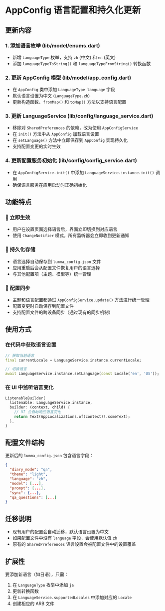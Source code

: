 # AppConfig 语言配置和持久化更新

## 更新内容

### 1. 添加语言枚举 (lib/model/enums.dart)
- 新增 `LanguageType` 枚举，支持 `zh` (中文) 和 `en` (英文)
- 添加 `languageTypeToString()` 和 `languageTypeFromString()` 转换函数

### 2. 更新 AppConfig 模型 (lib/model/app_config.dart)
- 在 `AppConfig` 类中添加 `LanguageType language` 字段
- 默认语言设置为中文 (`LanguageType.zh`)
- 更新构造函数、`fromMap()` 和 `toMap()` 方法以支持语言配置

### 3. 更新 LanguageService (lib/config/language_service.dart)
- 移除对 `SharedPreferences` 的依赖，改为使用 `AppConfigService`
- 在 `init()` 方法中从 `AppConfig` 加载语言设置
- 在 `setLanguage()` 方法中立即保存到 `AppConfig` 实现持久化
- 支持配置变更的实时生效

### 4. 更新配置服务初始化 (lib/config/config_service.dart)
- 在 `AppConfigService.init()` 中添加 `LanguageService.instance.init()` 调用
- 确保语言服务在应用启动时正确初始化

## 功能特点

### 🎯 立即生效
- 用户在设置页面选择语言后，界面立即切换到对应语言
- 使用 `ChangeNotifier` 模式，所有监听器会立即收到更新通知

### 💾 持久化存储
- 语言选择自动保存到 `lumma_config.json` 文件
- 应用重启后会从配置文件恢复用户的语言选择
- 与其他配置项（主题、模型等）统一管理

### 🔧 配置同步
- 主题和语言配置都通过 `AppConfigService.update()` 方法进行统一管理
- 配置变更时自动保存到配置文件
- 支持配置文件的跨设备同步（通过现有的同步机制）

## 使用方式

### 在代码中获取语言设置
```dart
// 获取当前语言
final currentLocale = LanguageService.instance.currentLocale;

// 切换语言
await LanguageService.instance.setLanguage(const Locale('en', 'US'));
```

### 在 UI 中监听语言变化
```dart
ListenableBuilder(
  listenable: LanguageService.instance,
  builder: (context, child) {
    // UI 会自动响应语言变化
    return Text(AppLocalizations.of(context)!.someText);
  },
)
```

## 配置文件结构

更新后的 `lumma_config.json` 包含语言字段：

```json
{
  "diary_mode": "qa",
  "theme": "light",
  "language": "zh",
  "model": [...],
  "prompt": [...],
  "sync": {...},
  "qa_questions": [...]
}
```

## 迁移说明

- 现有用户的配置会自动迁移，默认语言设置为中文
- 如果配置文件中没有 `language` 字段，会使用默认值 `zh`
- 原有的 `SharedPreferences` 语言设置会被配置文件中的设置覆盖

## 扩展性

要添加新语言（如日语），只需：
1. 在 `LanguageType` 枚举中添加 `ja`
2. 更新转换函数
3. 在 `LanguageService.supportedLocales` 中添加对应的 `Locale`
4. 创建相应的 ARB 文件
